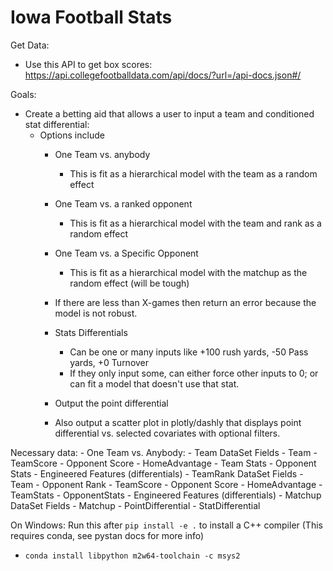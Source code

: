 # Iowa Football Stats

Get Data:
 - Use this API to get box scores: https://api.collegefootballdata.com/api/docs/?url=/api-docs.json#/

Goals:
 - Create a betting aid that allows a user to input a team and conditioned stat differential:
    - Options include
        - One Team vs. anybody
            - This is fit as a hierarchical model with the team as a random effect
        - One Team vs. a ranked opponent
            - This is fit as a hierarchical model with the team and rank as a random effect
        - One Team vs. a Specific Opponent 
            - This is fit as a hierarchical model with the matchup as the random effect (will be tough)
        - If there are less than X-games then return an error because the model is not robust.
            
        - Stats Differentials
            - Can be one or many inputs like +100 rush yards, -50 Pass yards, +0 Turnover
            - If they only input some, can either force other inputs to 0; or can fit a model that doesn't use that stat.
        - Output the point differential
        - Also output a scatter plot in plotly/dashly that displays point differential vs. selected covariates with 
        optional filters. 
        
Necessary data:
    - One Team vs. Anybody:
        - Team DataSet Fields
            - Team
            - TeamScore
            - Opponent Score
            - HomeAdvantage
            - Team Stats
            - Opponent Stats
            - Engineered Features (differentials)
        - TeamRank DataSet Fields
            - Team
            - Opponent Rank
            - TeamScore
            - Opponent Score
            - HomeAdvantage
            - TeamStats
            - OpponentStats
            - Engineered Features (differentials)
        - Matchup DataSet Fields
            - Matchup
            - PointDifferential
            - StatDifferential
            
            
On Windows: Run this after `pip install -e .` to install a C++ compiler (This requires conda, see pystan docs for more 
info)
 - `conda install libpython m2w64-toolchain -c msys2`
    
